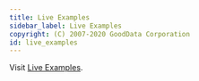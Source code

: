 ```yaml
---
title: Live Examples
sidebar_label: Live Examples
copyright: (C) 2007-2020 GoodData Corporation
id: live_examples
---
```


Visit [Live Examples](https://gooddata-examples.herokuapp.com/).

<script>window.location = 'https://gooddata-examples.herokuapp.com/';</script>
